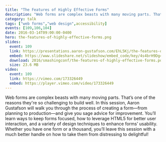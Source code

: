 ```yaml
---
title: "The Features of Highly Effective Forms"
description: "Web forms are complex beasts with many moving parts. That’s one of the reasons they're so challenging to build well."
category: talk
tags: ["web forms","web design",accessibility]
events: [109,106,104]
date: 2016-03-14T09:00:00-0400
hero: the-features-of-highly-effective-forms.png
slides:
  event: 109
  link: https://presentations.aaron-gustafson.com/EhL5Kj/the-features-of-highly-effective-forms
  embed: https://www.slideshare.net/slideshow/embed_code/key/4s4brH9Dg4xzUH
  download: 2016/smashingconf/the-features-of-highly-effective-forms.pdf
  size: 23.6 MB
video:
  event: 109
  link: https://vimeo.com/173326449
  embed: https://player.vimeo.com/video/173326449
---
```


Web forms are complex beasts with many moving parts. That’s one of the reasons they're so challenging to build well. In this session, Aaron Gustafson will walk you through the process of creating a form—from planning to production—and give you sage advice for improvement. You’ll learn ways to keep forms focused, how to leverage HTML5 for better user interaction, and a variety of design techniques to enhance forms’ usability. Whether you have one form or a thousand, you’ll leave this session with a much better handle on how to take them from distressing to delightful!
